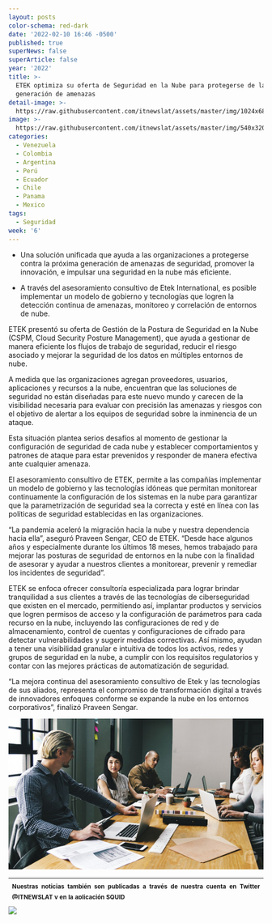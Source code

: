```yaml
---
layout: posts
color-schema: red-dark
date: '2022-02-10 16:46 -0500'
published: true
superNews: false
superArticle: false
year: '2022'
title: >-
  ETEK optimiza su oferta de Seguridad en la Nube para protegerse de la próxima
  generación de amenazas
detail-image: >-
  https://raw.githubusercontent.com/itnewslat/assets/master/img/1024x680/Reunion-empleados-g.jpg
image: >-
  https://raw.githubusercontent.com/itnewslat/assets/master/img/540x320/Reunion-empleados-p.jpg
categories:
  - Venezuela
  - Colombia
  - Argentina
  - Perú
  - Ecuador
  - Chile
  - Panama
  - Mexico
tags:
  - Seguridad
week: '6'
---
```

- Una solución unificada que ayuda a las organizaciones a protegerse contra la próxima generación de amenazas de seguridad, promover la innovación, e impulsar una seguridad en la nube más eficiente.

- A través del asesoramiento consultivo de Etek International, es posible implementar un modelo de gobierno y tecnologías que logren la detección continua de amenazas, monitoreo y correlación de entornos de nube.

ETEK presentó su oferta de Gestión de la Postura de Seguridad en la Nube (CSPM, Cloud Security Posture Management), que ayuda a gestionar de manera eficiente los flujos de trabajo de seguridad, reducir el riesgo asociado y mejorar la seguridad de los datos en múltiples entornos de nube.

A medida que las organizaciones agregan proveedores, usuarios, aplicaciones y recursos a la nube, encuentran que las soluciones de seguridad no están diseñadas para este nuevo mundo y carecen de la visibilidad necesaria para evaluar con precisión las amenazas y riesgos con el objetivo de alertar a los equipos de seguridad sobre la inminencia de un ataque.

Esta situación plantea serios desafíos al momento de gestionar la configuración de seguridad de cada nube y establecer comportamientos y patrones de ataque para estar prevenidos y responder de manera efectiva ante cualquier amenaza.

El asesoramiento consultivo de ETEK, permite a las compañías implementar un modelo de gobierno y las tecnologías idóneas que permitan monitorear continuamente la configuración de los sistemas en la nube para garantizar que la parametrización de seguridad sea la correcta y esté en línea con las políticas de seguridad establecidas en las organizaciones.

“La pandemia aceleró la migración hacia la nube y nuestra dependencia hacia ella”, aseguró Praveen Sengar, CEO de ETEK. “Desde hace algunos años y especialmente durante los últimos 18 meses, hemos trabajado para mejorar las posturas de seguridad de entornos en la nube con la finalidad de asesorar y ayudar a nuestros clientes a monitorear, prevenir y remediar los incidentes de seguridad”.

ETEK se enfoca ofrecer consultoría especializada para lograr brindar tranquilidad a sus clientes a través de las tecnologías de ciberseguridad que existen en el mercado, permitiendo así, implantar productos y servicios que logren permisos de acceso y la configuración de parámetros para cada recurso en la nube, incluyendo las configuraciones de red y de almacenamiento, control de cuentas y configuraciones de cifrado para detectar vulnerabilidades y sugerir medidas correctivas. Así mismo, ayudan a tener una visibilidad granular e intuitiva de todos los activos, redes y grupos de seguridad en la nube, a cumplir con los requisitos regulatorios y contar con las mejores prácticas de automatización de seguridad.

“La mejora continua del asesoramiento consultivo de Etek y las tecnologías de sus aliados, representa el compromiso de transformación digital a través de innovadores enfoques conforme se expande la nube en los entornos corporativos”, finalizó Praveen Sengar.

![](https://raw.githubusercontent.com/itnewslat/assets/master/img/540x320/Reunion-empleados-p.jpg)

<table style="height: 42px;" width="569">
<tbody>
<tr>
<td style="text-align: justify;"><sub><strong>Nuestras noticias también son publicadas a través de nuestra cuenta en Twitter <a href="https://twitter.com/itnewslat?lang=es">@ITNEWSLAT</a> y en la aplicación <a href="https://squidapp.co/en/">SQUID</a></strong></sub></td>
</tr>
</tbody>
</table>

<img src="https://tracker.metricool.com/c3po.jpg?hash=56f88a41e39ab42c063cc51676587a04"/>